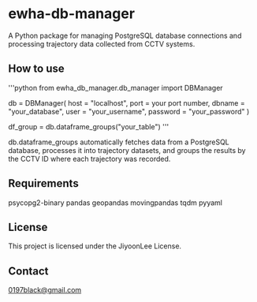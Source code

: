 # ewha-db-manager

A Python package for managing PostgreSQL database connections and processing trajectory data collected from CCTV systems.


## How to use

'''python
from ewha_db_manager.db_manager import DBManager

db = DBManager(
    host = "localhost",
    port = your port number,
    dbname = "your_database",
    user = "your_username",
    password = "your_password"
)

df_group = db.dataframe_groups("your_table")
'''

db.dataframe_groups automatically fetches data from a PostgreSQL database, processes it into trajectory datasets, and groups the results by the CCTV ID where each trajectory was recorded.

## Requirements

psycopg2-binary
pandas
geopandas
movingpandas
tqdm
pyyaml

## License
This project is licensed under the JiyoonLee License.

## Contact
0197black@gmail.com
